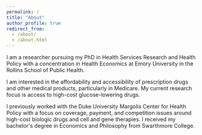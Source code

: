 ```yaml
---
permalink: /
title: "About"
author_profile: true
redirect_from: 
  - /about/
  - /about.html
---
```


I am a researcher pursuing my PhD in Health Services Research and Health Policy with a concentration in Health Economics at Emory University in the Rollins School of Public Health. 

I am interested in the affordability and accessibility of prescription drugs and other medical products, particularly in Medicare. My current research focus is access to high-cost glucose-lowering drugs. 

I previously worked with the Duke University Margolis Center for Health Policy with a focus on coverage, payment, and competition issues around high-cost biologic drugs and cell and gene therapies. I received my bachelor's degree in Economics and Philosophy from Swarthmore College.
